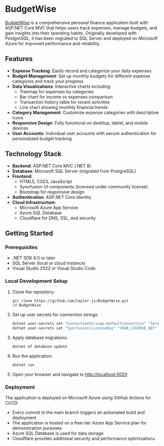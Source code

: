 # BudgetWise

[BudgetWise](https://budgetwise-app-ardnf9gefuafb5e0.canadaeast-01.azurewebsites.net/) is a comprehensive personal finance application built with ASP.NET Core MVC that helps users track expenses, manage budgets, and gain insights into their spending habits. Originally developed with PostgreSQL, it has been migrated to SQL Server and deployed on Microsoft Azure for improved performance and reliability.

## Features

- **Expense Tracking**: Easily record and categorize your daily expenses
- **Budget Management**: Set up monthly budgets for different expense categories and track your progress
- **Data Visualizations**: Interactive charts including:
  - Treemap for expenses by categories
  - Bar chart for income vs expenses comparison
  - Transaction history table for recent activities
  - Line chart showing monthly financial trends
- **Category Management**: Customize expense categories with descriptive icons
- **Responsive Design**: Fully functional on desktop, tablet, and mobile devices
- **User Accounts**: Individual user accounts with secure authentication for personalized budget tracking

## Technology Stack

- **Backend**: ASP.NET Core MVC (.NET 8)
- **Database**: Microsoft SQL Server (migrated from PostgreSQL)
- **Frontend**:
  - HTML5, CSS3, JavaScript
  - Syncfusion UI components (licensed under community license)
  - Bootstrap for responsive design
- **Authentication**: ASP.NET Core Identity
- **Cloud Infrastructure**:
  - Microsoft Azure App Service
  - Azure SQL Database
  - Cloudflare for DNS, SSL, and security

## Getting Started

### Prerequisites

- .NET SDK 8.0 or later
- SQL Server (local or cloud instance)
- Visual Studio 2022 or Visual Studio Code

### Local Development Setup

1. Clone the repository:
   ```sh
   git clone https://github.com/taylor-js/BudgetWise.git
   cd BudgetWise
   ```

2. Set up user secrets for connection strings:
   ```sh
   dotnet user-secrets set "ConnectionStrings:DefaultConnection" "Server=localhost;Database=BudgetWise;Trusted_Connection=True;MultipleActiveResultSets=true;TrustServerCertificate=True;"
   dotnet user-secrets set "Syncfusion:LicenseKey" "YOUR_LICENSE_KEY"
   ```

3. Apply database migrations:
   ```sh
   dotnet ef database update
   ```

4. Run the application:
   ```sh
   dotnet run
   ```

5. Open your browser and navigate to [http://localhost:5020](http://localhost:5020)

### Deployment

The application is deployed on Microsoft Azure using GitHub Actions for CI/CD:

- Every commit to the main branch triggers an automated build and deployment
- The application is hosted on a free-tier Azure App Service plan for demonstration purposes
- Azure SQL Database is used for data storage
- Cloudflare provides additional security and performance optimizations